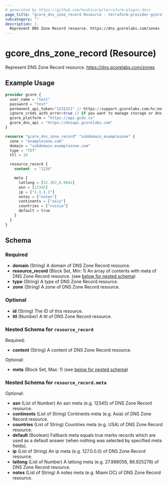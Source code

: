 ```yaml
---
# generated by https://github.com/hashicorp/terraform-plugin-docs
page_title: "gcore_dns_zone_record Resource - terraform-provider-gcorelabs"
subcategory: ""
description: |-
  Represent DNS Zone Record resource. https://dns.gcorelabs.com/zones
---
```


# gcore_dns_zone_record (Resource)

Represent DNS Zone Record resource. https://dns.gcorelabs.com/zones

## Example Usage

```terraform
provider gcore {
  user_name = "test"
  password = "test"
  permanent_api_token="123$321" // https://support.gcorelabs.com/hc/en-us/articles/360018625617-API-tokens
  ignore_creds_auth_error=true // if you want to manage storage or dns resources only and provide permanent_api_token without user_name & password
  gcore_platform = "https://api.gcdn.co"
  gcore_dns_api = "https://dnsapi.gcorelabs.com"
}

resource "gcore_dns_zone_record" "subdomain_examplezone" {
  zone = "examplezone.com"
  domain = "subdomain.examplezone.com"
  type = "TXT"
  ttl = 10

  resource_record {
    content  = "1234"

    meta {
      latlong = [52.367,4.9041]
      asn = [12345]
      ip = ["1.1.1.1"]
      notes = ["notes"]
      continents = ["asia"]
      countries = ["russia"]
      default = true
    }
  }
}
```

<!-- schema generated by tfplugindocs -->
## Schema

### Required

- **domain** (String) A domain of DNS Zone Record resource.
- **resource_record** (Block Set, Min: 1) An array of contents with meta of DNS Zone Record resource. (see [below for nested schema](#nestedblock--resource_record))
- **type** (String) A type of DNS Zone Record resource.
- **zone** (String) A zone of DNS Zone Record resource.

### Optional

- **id** (String) The ID of this resource.
- **ttl** (Number) A ttl of DNS Zone Record resource.

<a id="nestedblock--resource_record"></a>
### Nested Schema for `resource_record`

Required:

- **content** (String) A content of DNS Zone Record resource.

Optional:

- **meta** (Block Set, Max: 1) (see [below for nested schema](#nestedblock--resource_record--meta))

<a id="nestedblock--resource_record--meta"></a>
### Nested Schema for `resource_record.meta`

Optional:

- **asn** (List of Number) An asn meta (e.g. 12345) of DNS Zone Record resource.
- **continents** (List of String) Continents meta (e.g. Asia) of DNS Zone Record resource.
- **countries** (List of String) Countries meta (e.g. USA) of DNS Zone Record resource.
- **default** (Boolean) Fallback meta equals true marks records which are used as a default answer (when nothing was selected by specified meta fields).
- **ip** (List of String) An ip meta (e.g. 127.0.0.0) of DNS Zone Record resource.
- **latlong** (List of Number) A latlong meta (e.g. 27.988056, 86.925278) of DNS Zone Record resource.
- **notes** (List of String) A notes meta (e.g. Miami DC) of DNS Zone Record resource.


